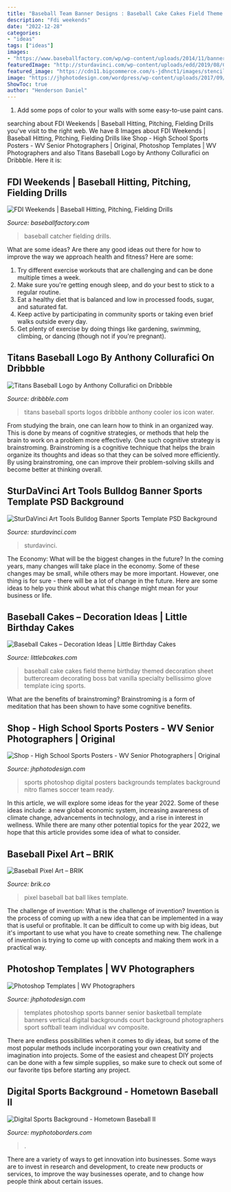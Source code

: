 ```yaml
---
title: "Baseball Team Banner Designs : Baseball Cake Cakes Field Theme Birthday Themed Decoration Sheet Buttercream Decorating Boss Bat Vanilla Specialty Bellissimo Glove Template Icing Sports"
description: "Fdi weekends"
date: "2022-12-28"
categories:
- "ideas"
tags: ["ideas"]
images:
- "https://www.baseballfactory.com/wp/wp-content/uploads/2014/11/banner-catcher.jpg"
featuredImage: "http://sturdavinci.com/wp-content/uploads/edd/2019/08/Cortez-Poster-proof.jpg"
featured_image: "https://cdn11.bigcommerce.com/s-jdhnct1/images/stencil/original/products/897/2257/hometown_baseball_II__72281.1490663695.jpg?c=2"
image: "https://jhphotodesign.com/wordpress/wp-content/uploads/2017/09/JHPBackgrounds_CourtSports_Vertical-512x1024.jpg"
ShowToc: true
author: "Henderson Daniel"
---
```



1. Add some pops of color to your walls with some easy-to-use paint cans.

	

		
searching about FDI Weekends | Baseball Hitting, Pitching, Fielding Drills you've visit to the right web. We have 8 Images about FDI Weekends | Baseball Hitting, Pitching, Fielding Drills like Shop - High School Sports Posters - WV Senior Photographers | Original, Photoshop Templates | WV Photographers and also Titans Baseball Logo by Anthony Collurafici on Dribbble. Here it is:
		
    
## FDI Weekends | Baseball Hitting, Pitching, Fielding Drills

<img loading=lazy src="https://www.baseballfactory.com/wp/wp-content/uploads/2014/11/banner-catcher.jpg" onerror="this.onerror=null;this.src='https://tse4.mm.bing.net/th?id=OIP.eGuiYi6MeTTAcYkfU_f7UQHaD4&amp;pid=15.1';" alt="FDI Weekends | Baseball Hitting, Pitching, Fielding Drills">

_Source: baseballfactory.com_

>baseball catcher fielding drills. 

	

What are some ideas?
Are there any good ideas out there for how to improve the way we approach health and fitness? Here are some: 
1. Try different exercise workouts that are challenging and can be done multiple times a week. 
2. Make sure you're getting enough sleep, and do your best to stick to a regular routine. 
3. Eat a healthy diet that is balanced and low in processed foods, sugar, and saturated fat. 
4. Keep active by participating in community sports or taking even brief walks outside every day. 
5. Get plenty of exercise by doing things like gardening, swimming, climbing, or dancing (though not if you're pregnant).

    
## Titans Baseball Logo By Anthony Collurafici On Dribbble

<img loading=lazy src="https://cdn.dribbble.com/users/95365/screenshots/2303492/titans-logo.jpg" onerror="this.onerror=null;this.src='https://tse1.mm.bing.net/th?id=OIP.C7gDhIrE5s9VuBLMrEERkAHaFj&amp;pid=15.1';" alt="Titans Baseball Logo by Anthony Collurafici on Dribbble">

_Source: dribbble.com_

>titans baseball sports logos dribbble anthony cooler ios icon water. 

	

From studying the brain, one can learn how to think in an organized way. This is done by means of cognitive strategies, or methods that help the brain to work on a problem more effectively. One such cognitive strategy is brainstroming. Brainstroming is a cognitive technique that helps the brain organize its thoughts and ideas so that they can be solved more efficiently. By using brainstroming, one can improve their problem-solving skills and become better at thinking overall.

    
## SturDaVinci Art Tools Bulldog Banner Sports Template PSD Background

<img loading=lazy src="http://sturdavinci.com/wp-content/uploads/edd/2019/08/Cortez-Poster-proof.jpg" onerror="this.onerror=null;this.src='https://tse2.mm.bing.net/th?id=OIP.E6F5I3St6jhBbN6GaogURAHaLh&amp;pid=15.1';" alt="SturDaVinci Art Tools Bulldog Banner Sports Template PSD Background">

_Source: sturdavinci.com_

>sturdavinci. 

	

The Economy: What will be the biggest changes in the future?
In the coming years, many changes will take place in the economy. Some of these changes may be small, while others may be more important. However, one thing is for sure - there will be a lot of change in the future. Here are some ideas to help you think about what this change might mean for your business or life.

    
## Baseball Cakes – Decoration Ideas | Little Birthday Cakes

<img loading=lazy src="http://www.littlebcakes.com/wp-content/uploads/2013/08/Baseball-Cakes.jpg" onerror="this.onerror=null;this.src='https://tse3.mm.bing.net/th?id=OIP.yCXB0LuxrNNJ94LsHbvY-QHaFP&amp;pid=15.1';" alt="Baseball Cakes – Decoration Ideas | Little Birthday Cakes">

_Source: littlebcakes.com_

>baseball cake cakes field theme birthday themed decoration sheet buttercream decorating boss bat vanilla specialty bellissimo glove template icing sports. 

	

What are the benefits of brainstroming?
Brainstroming is a form of meditation that has been shown to have some cognitive benefits.

    
## Shop - High School Sports Posters - WV Senior Photographers | Original

<img loading=lazy src="http://jhphotodesign.com/wordpress/wp-content/uploads/2017/08/Nitro-Girls-Soccer-16-17-Preview-1024x677.jpg" onerror="this.onerror=null;this.src='https://tse1.mm.bing.net/th?id=OIP.acvOCy62OPY1gVQsqrGitwHaE5&amp;pid=15.1';" alt="Shop - High School Sports Posters - WV Senior Photographers | Original">

_Source: jhphotodesign.com_

>sports photoshop digital posters backgrounds templates background nitro flames soccer team ready. 

	

In this article, we will explore some ideas for the year 2022. Some of these ideas include: a new global economic system, increasing awareness of climate change, advancements in technology, and a rise in interest in wellness. While there are many other potential topics for the year 2022, we hope that this article provides some idea of what to consider.

    
## Baseball Pixel Art – BRIK

<img loading=lazy src="https://cdn.shopify.com/s/files/1/0822/1983/articles/baseball-pixel-art-pixel-art-baseball-bat-ball-pixel-8bit_large.png?v=1501129717" onerror="this.onerror=null;this.src='https://tse1.mm.bing.net/th?id=OIP.azNExgdM2FkjKVvkws69nwHaE5&amp;pid=15.1';" alt="Baseball Pixel Art – BRIK">

_Source: brik.co_

>pixel baseball bat ball likes template. 

	

The challenge of invention: What is the challenge of invention?
Invention is the process of coming up with a new idea that can be implemented in a way that is useful or profitable. It can be difficult to come up with big ideas, but it's important to use what you have to create something new. The challenge of invention is trying to come up with concepts and making them work in a practical way.

    
## Photoshop Templates | WV Photographers

<img loading=lazy src="https://jhphotodesign.com/wordpress/wp-content/uploads/2017/09/JHPBackgrounds_CourtSports_Vertical-512x1024.jpg" onerror="this.onerror=null;this.src='https://tse1.mm.bing.net/th?id=OIP.MhzbOnoQ2MTfFZRokkld8gHaO0&amp;pid=15.1';" alt="Photoshop Templates | WV Photographers">

_Source: jhphotodesign.com_

>templates photoshop sports banner senior basketball template banners vertical digital backgrounds court background photographers sport softball team individual wv composite. 

	

There are endless possibilities when it comes to diy ideas, but some of the most popular methods include incorporating your own creativity and imagination into projects. Some of the easiest and cheapest DIY projects can be done with a few simple supplies, so make sure to check out some of our favorite tips before starting any project.

    
## Digital Sports Background - Hometown Baseball II

<img loading=lazy src="https://cdn11.bigcommerce.com/s-jdhnct1/images/stencil/original/products/897/2257/hometown_baseball_II__72281.1490663695.jpg?c=2" onerror="this.onerror=null;this.src='https://tse3.mm.bing.net/th?id=OIP.H1vWRUj2xyV7e5wLRLMfGgHaLH&amp;pid=15.1';" alt="Digital Sports Background - Hometown Baseball II">

_Source: myphotoborders.com_

>. 

	

There are a variety of ways to get innovation into businesses. Some ways are to invest in research and development, to create new products or services, to improve the way businesses operate, and to change how people think about certain issues. 

